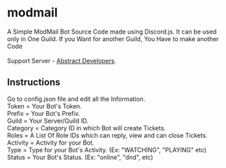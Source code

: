 # modmail
A Simple ModMail Bot Source Code made using Discord.js. It can be used only in One Guild. If you Want for another Guild, You Have to make another Code<br><br>Support Server - <a href="https://discord.gg/UDZUzKw7aK" target="_blank">Abstract Developers</a>.</p>

## Instructions
Go to config.json file and edit all the Information.<br>Token = Your Bot's Token.<br>Prefix = Your Bot's Prefix.<br>Guild = Your Server/Guild ID.<br>Category = Category ID in which Bot will create Tickets.<br>Roles = A List Of Role IDs which can reply, view and can close Tickets.<br>Activity = Activity for your Bot.<br>Type = Type for your Bot's Activity. (Ex: "WATCHING", "PLAYING" etc)<br>Status = Your Bot's Status. (Ex: "online", "dnd", etc)
